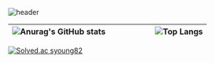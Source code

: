 
![header](https://capsule-render.vercel.app/api?type=waving&color=gradient&height=300&section=header&text=Seyoung's%20git%20%F0%9F%A4%97)
<!--
### :seedling: Studying

<p align ="center">
<img src="https://img.shields.io/badge/java-%23007396.svg?&style=for-the-badge&logo=java&logoColor=white" />
<img src="https://img.shields.io/badge/Kubernetes-326CE5?style=flat-square&logo=Kubernetes&logoColor=white" />
<img src="https://img.shields.io/badge/AWS-232F3E?style=flat-square&logo=AWS&logoColor=white" />
<img src="https://img.shields.io/badge/Docker-2496ED?style=flat-square&logo=Docker&logoColor=white" />
<img src="https://img.shields.io/badge/React-61DAFB?style=flat-square&logo=React&logoColor=white" />
<img src="https://img.shields.io/badge/Node.js-339933?style=flat-square&logo=Node.js&logoColor=white" />
-->
| ![Anurag's GitHub stats](https://github-readme-stats.vercel.app/api?username=syoooooung&show_icons=true&theme=transparent) |  &nbsp;&nbsp;&nbsp;&nbsp;&nbsp;&nbsp;&nbsp;&nbsp;&nbsp;&nbsp;&nbsp;&nbsp;&nbsp;&nbsp;&nbsp;&nbsp; | ![Top Langs](https://github-readme-stats.vercel.app/api/top-langs/?username=syoooooung&layout=compact&theme=tokyonight) |
| --- | --- | --- |




[![Solved.ac
syoung82](http://mazassumnida.wtf/api/generate_badge?boj=syoung82)](https://solved.ac/syoung82)



    

<!--
**syoooooung/syoooooung** is a ✨ _special_ ✨ repository because its `README.md` (this file) appears on your GitHub profile.

Here are some ideas to get you started:

- 🔭 I’m currently working on ...
- 🌱 I’m currently learning ...
- 👯 I’m looking to collaborate on ...
- 🤔 I’m looking for help with ...
- 💬 Ask me about ...
- 📫 How to reach me: ...
- 😄 Pronouns: ...
- ⚡ Fun fact: ...
-->
